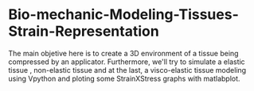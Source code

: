 # Bio-mechanic-Modeling-Tissues-Strain-Representation
The main objetive here is to create a 3D environment of a tissue being compressed by an applicator. Furthermore, we'll try to simulate a elastic tissue , non-elastic tissue and at the last, a visco-elastic tissue modeling using Vpython and ploting some StrainXStress graphs with matlabplot.


